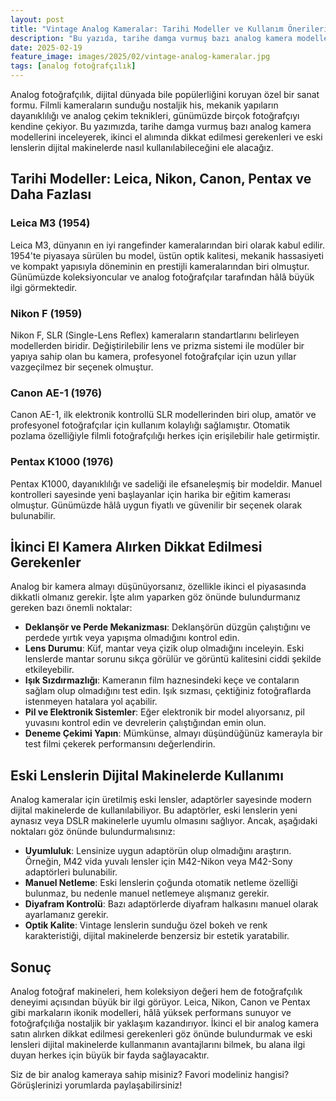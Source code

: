 ```yaml
---
layout: post
title: "Vintage Analog Kameralar: Tarihi Modeller ve Kullanım Önerileri"
description: "Bu yazıda, tarihe damga vurmuş bazı analog kamera modellerini inceleyeceğiz."
date: 2025-02-19
feature_image: images/2025/02/vintage-analog-kameralar.jpg
tags: [analog fotoğrafçılık]
---
```


Analog fotoğrafçılık, dijital dünyada bile popülerliğini koruyan özel bir sanat formu. Filmli kameraların sunduğu nostaljik his, mekanik yapıların dayanıklılığı ve analog çekim teknikleri, günümüzde birçok fotoğrafçıyı kendine çekiyor. Bu yazımızda, tarihe damga vurmuş bazı analog kamera modellerini inceleyerek, ikinci el alımında dikkat edilmesi gerekenleri ve eski lenslerin dijital makinelerde nasıl kullanılabileceğini ele alacağız.

<!--more-->

## Tarihi Modeller: Leica, Nikon, Canon, Pentax ve Daha Fazlası

### Leica M3 (1954)

Leica M3, dünyanın en iyi rangefinder kameralarından biri olarak kabul edilir. 1954'te piyasaya sürülen bu model, üstün optik kalitesi, mekanik hassasiyeti ve kompakt yapısıyla döneminin en prestijli kameralarından biri olmuştur. Günümüzde koleksiyoncular ve analog fotoğrafçılar tarafından hâlâ büyük ilgi görmektedir.

### Nikon F (1959)

Nikon F, SLR (Single-Lens Reflex) kameraların standartlarını belirleyen modellerden biridir. Değiştirilebilir lens ve prizma sistemi ile modüler bir yapıya sahip olan bu kamera, profesyonel fotoğrafçılar için uzun yıllar vazgeçilmez bir seçenek olmuştur.

### Canon AE-1 (1976)

Canon AE-1, ilk elektronik kontrollü SLR modellerinden biri olup, amatör ve profesyonel fotoğrafçılar için kullanım kolaylığı sağlamıştır. Otomatik pozlama özelliğiyle filmli fotoğrafçılığı herkes için erişilebilir hale getirmiştir.

### Pentax K1000 (1976)

Pentax K1000, dayanıklılığı ve sadeliği ile efsaneleşmiş bir modeldir. Manuel kontrolleri sayesinde yeni başlayanlar için harika bir eğitim kamerası olmuştur. Günümüzde hâlâ uygun fiyatlı ve güvenilir bir seçenek olarak bulunabilir.

## İkinci El Kamera Alırken Dikkat Edilmesi Gerekenler

Analog bir kamera almayı düşünüyorsanız, özellikle ikinci el piyasasında dikkatli olmanız gerekir. İşte alım yaparken göz önünde bulundurmanız gereken bazı önemli noktalar:

- **Deklanşör ve Perde Mekanizması**: Deklanşörün düzgün çalıştığını ve perdede yırtık veya yapışma olmadığını kontrol edin.
- **Lens Durumu**: Küf, mantar veya çizik olup olmadığını inceleyin. Eski lenslerde mantar sorunu sıkça görülür ve görüntü kalitesini ciddi şekilde etkileyebilir.
- **Işık Sızdırmazlığı**: Kameranın film haznesindeki keçe ve contaların sağlam olup olmadığını test edin. Işık sızması, çektiğiniz fotoğraflarda istenmeyen hatalara yol açabilir.
- **Pil ve Elektronik Sistemler**: Eğer elektronik bir model alıyorsanız, pil yuvasını kontrol edin ve devrelerin çalıştığından emin olun.
- **Deneme Çekimi Yapın**: Mümkünse, almayı düşündüğünüz kamerayla bir test filmi çekerek performansını değerlendirin.

## Eski Lenslerin Dijital Makinelerde Kullanımı

Analog kameralar için üretilmiş eski lensler, adaptörler sayesinde modern dijital makinelerde de kullanılabiliyor. Bu adaptörler, eski lenslerin yeni aynasız veya DSLR makinelerle uyumlu olmasını sağlıyor. Ancak, aşağıdaki noktaları göz önünde bulundurmalısınız:

- **Uyumluluk**: Lensinize uygun adaptörün olup olmadığını araştırın. Örneğin, M42 vida yuvalı lensler için M42-Nikon veya M42-Sony adaptörleri bulunabilir.
- **Manuel Netleme**: Eski lenslerin çoğunda otomatik netleme özelliği bulunmaz, bu nedenle manuel netlemeye alışmanız gerekir.
- **Diyafram Kontrolü**: Bazı adaptörlerde diyafram halkasını manuel olarak ayarlamanız gerekir.
- **Optik Kalite**: Vintage lenslerin sunduğu özel bokeh ve renk karakteristiği, dijital makinelerde benzersiz bir estetik yaratabilir.

## Sonuç

Analog fotoğraf makineleri, hem koleksiyon değeri hem de fotoğrafçılık deneyimi açısından büyük bir ilgi görüyor. Leica, Nikon, Canon ve Pentax gibi markaların ikonik modelleri, hâlâ yüksek performans sunuyor ve fotoğrafçılığa nostaljik bir yaklaşım kazandırıyor. İkinci el bir analog kamera satın alırken dikkat edilmesi gerekenleri göz önünde bulundurmak ve eski lensleri dijital makinelerde kullanmanın avantajlarını bilmek, bu alana ilgi duyan herkes için büyük bir fayda sağlayacaktır.

Siz de bir analog kameraya sahip misiniz? Favori modeliniz hangisi? Görüşlerinizi yorumlarda paylaşabilirsiniz!